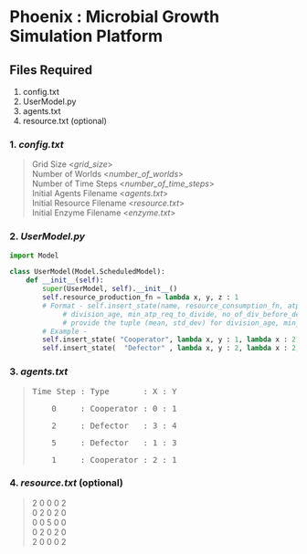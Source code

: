 # Phoenix : Microbial Growth Simulation Platform

## Files Required
1. config.txt<br>
2. UserModel.py<br>
3. agents.txt<br>
4. resource.txt (optional)

### 1. *config.txt*
>Grid Size <*grid_size*><br>
>Number of Worlds <*number_of_worlds*><br>
>Number of Time Steps <*number_of_time_steps*><br>
>Initial Agents Filename <*agents.txt*><br>
>Initial Resource Filename <*resource.txt*><br>
>Initial Enzyme Filename <*enzyme.txt*><br>


### 2. *UserModel.py*
```python
import Model

class UserModel(Model.ScheduledModel):
	def __init__(self):
		super(UserModel, self).__init__()
		self.resource_production_fn = lambda x, y, z : 1 
		# Format - self.insert_state(name, resource_consumption_fn, atp_production_fn, enzyme_production_fn, enzyme_consumption_fn, \
			 # division_age, min_atp_req_to_divide, no_of_div_before_death)
			 # provide the tuple (mean, std_dev) for division_age, min_atp_req_to_divide, no_of_div_before_death.
		# Example -
		self.insert_state( "Cooperator", lambda x, y : 1, lambda x : 2, lambda x : 0, lambda x : 0, (4, 1), (3, 1), (5, 3) )
		self.insert_state(  "Defector" , lambda x, y : 2, lambda x : 2, lambda x : 0, lambda x : 0, (3, 1), (5, 2), (6, 2) )
```

### 3. *agents.txt*
><pre>Time Step : Type       : X : Y</pre>
><pre>    0     : Cooperator : 0 : 1</pre>
><pre>    2     : Defector   : 3 : 4</pre>
><pre>    5     : Defector   : 1 : 3</pre>
><pre>    1     : Cooperator : 2 : 1</pre>


### 4. *resource.txt* (optional)
>2 0 0 0 2<br>
>0 2 0 2 0<br>
>0 0 5 0 0<br>
>0 2 0 2 0<br>
>2 0 0 0 2<br>

